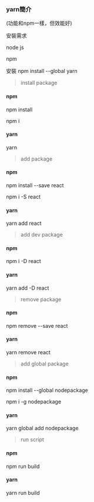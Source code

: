 ### yarn簡介

(功能和npm一樣，但效能好)

安裝需求

node js

npm

安裝 npm install --global yarn

>  install package

#### npm

npm install 

npm i

#### yarn

yarn

> add package

#### npm

npm install --save react

npm i -S react

#### yarn

yarn add react

> add dev package

#### npm

npm i -D react

#### yarn

yarn add -D react

> remove package

#### npm

npm remove --save react

#### yarn

yarn remove react

> add global package

#### npm

npm install --global nodepackage

npm i -g nodepackage

#### yarn

yarn global add nodepackage

> run script

#### npm

npm run build

#### yarn

yarn run build


